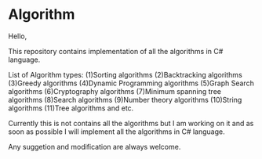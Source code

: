 # Algorithm
Hello,

This repository contains implementation of all the algorithms in C# language.

List of Algorithm types:
(1)Sorting algorithms
(2)Backtracking algorithms
(3)Greedy algorithms
(4)Dynamic Programming algorithms
(5)Graph Search algorithms
(6)Cryptography algorithms
(7)Minimum spanning tree algorithms
(8)Search algorithms
(9)Number theory algorithms
(10)String algorithms
(11)Tree algorithms
and etc.

Currently this is not contains all the algorithms but I am working on it and as soon as possible I will implement all the algorithms in C# language.

Any suggetion and modification are always welcome.
